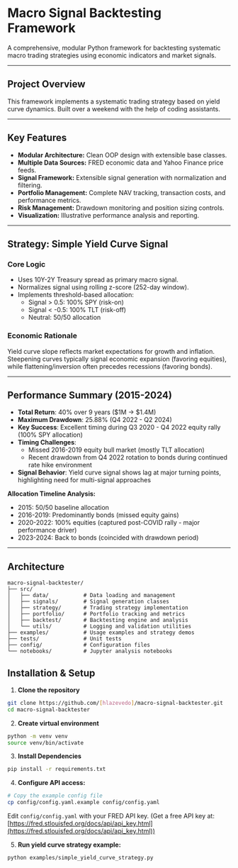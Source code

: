# Macro Signal Backtesting Framework

A comprehensive, modular Python framework for backtesting systematic macro trading strategies using economic indicators and market signals.

---

## Project Overview

This framework implements a systematic trading strategy based on yield curve dynamics. Built over a weekend with the help of coding assistants.

---

## Key Features

-   **Modular Architecture:** Clean OOP design with extensible base classes.
-   **Multiple Data Sources:** FRED economic data and Yahoo Finance price feeds.
-   **Signal Framework:** Extensible signal generation with normalization and filtering.
-   **Portfolio Management:** Complete NAV tracking, transaction costs, and performance metrics.
-   **Risk Management:** Drawdown monitoring and position sizing controls.
-   **Visualization:** Illustrative performance analysis and reporting.

---

## Strategy: Simple Yield Curve Signal

### Core Logic

-   Uses 10Y-2Y Treasury spread as primary macro signal.
-   Normalizes signal using rolling z-score (252-day window).
-   Implements threshold-based allocation:
    -   Signal > 0.5: 100% SPY (risk-on)
    -   Signal < -0.5: 100% TLT (risk-off)
    -   Neutral: 50/50 allocation

### Economic Rationale

Yield curve slope reflects market expectations for growth and inflation. Steepening curves typically signal economic expansion (favoring equities), while flattening/inversion often precedes recessions (favoring bonds).

---

## Performance Summary (2015-2024)

- **Total Return**: 40% over 9 years ($1M → $1.4M)
- **Maximum Drawdown**: 25.88% (Q4 2022 - Q2 2024)
- **Key Success**: Excellent timing during Q3 2020 - Q4 2022 equity rally (100% SPY allocation)
- **Timing Challenges**: 
  - Missed 2016-2019 equity bull market (mostly TLT allocation)
  - Recent drawdown from Q4 2022 rotation to bonds during continued rate hike environment
- **Signal Behavior**: Yield curve signal shows lag at major turning points, highlighting need for multi-signal approaches

**Allocation Timeline Analysis:**
- 2015: 50/50 baseline allocation
- 2016-2019: Predominantly bonds (missed equity gains)
- 2020-2022: 100% equities (captured post-COVID rally - major performance driver)
- 2023-2024: Back to bonds (coincided with drawdown period)

---

## Architecture

```text
macro-signal-backtester/
├── src/
│   ├── data/           # Data loading and management
│   ├── signals/        # Signal generation classes
│   ├── strategy/       # Trading strategy implementation
│   ├── portfolio/      # Portfolio tracking and metrics
│   ├── backtest/       # Backtesting engine and analysis
│   └── utils/          # Logging and validation utilities
├── examples/           # Usage examples and strategy demos
├── tests/              # Unit tests
├── config/             # Configuration files
└── notebooks/          # Jupyter analysis notebooks
```
## Installation & Setup

1. **Clone the repository**

```bash
git clone https://github.com/[hlazevedo]/macro-signal-backtester.git
cd macro-signal-backtester
```

2. **Create virtual environment**
```bash 
python -m venv venv
source venv/bin/activate 
```

3. **Install Dependencies**
```bash
pip install -r requirements.txt
```

4.  **Configure API access:**
```bash
# Copy the example config file
cp config/config.yaml.example config/config.yaml
```
Edit `config/config.yaml` with your FRED API key.
(Get a free API key at: [https://fred.stlouisfed.org/docs/api/api_key.html](https://fred.stlouisfed.org/docs/api/api_key.html))

5.  **Run yield curve strategy example:**
```bash
python examples/simple_yield_curve_strategy.py
```